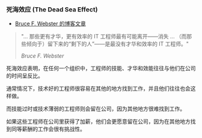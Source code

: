 ### 死海效应 (The Dead Sea Effect)

-   [Bruce F. Webster 的博客文章](http://brucefwebster.com/2008/04/11/the-wetware-crisis-the-dead-sea-effect/)
    

> "... 那些更有才华，更有效率的 IT 工程师最有可能离开——消失 ... （而那些倾向于）留下来的“剩下的人”——是最没有才华和效率的 IT 工程师。"
> 
> _Bruce F. Webster_

死海效应表明，在任何一个组织中，工程师的技能、才华和效能往往与他们在公司的时间呈反比。

通常情况下，技术好的工程师很容易在其他的地方找到工作，并且他们往往也会这样做。

而技能过时或技术薄弱的工程师则会留在公司，因为其他地方很难找到工作。

如果这些工程师在公司里获得了加薪，他们会更愿意留在公司，因为在其他地方找到同等薪酬的工作会很有挑战性。